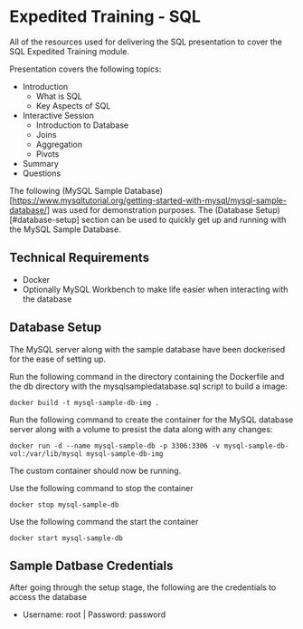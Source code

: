 # Expedited Training - SQL 

All of the resources used for delivering the SQL presentation to cover the SQL Expedited Training module.

Presentation covers the following topics:
- Introduction
  - What is SQL
  - Key Aspects of SQL
- Interactive Session
  - Introduction to Database
  - Joins
  - Aggregation
  - Pivots
- Summary
- Questions

The following (MySQL Sample Database)[https://www.mysqltutorial.org/getting-started-with-mysql/mysql-sample-database/] was used for demonstration purposes. The (Database Setup)[#database-setup] section can be used to quickly get up and running with the MySQL Sample Database.

## Technical Requirements
- Docker
- Optionally MySQL Workbench to make life easier when interacting with the database

## Database Setup
The MySQL server along with the sample database have been dockerised for the ease of setting up.

Run the following command in the directory containing the Dockerfile and the db directory with the mysqlsampledatabase.sql script to build a image:
```
docker build -t mysql-sample-db-img .
```

Run the following command to create the container for the MySQL database server along with a volume to presist the data along with any changes:
```
docker run -d --name mysql-sample-db -p 3306:3306 -v mysql-sample-db-vol:/var/lib/mysql mysql-sample-db-img
```

The custom container should now be running.

Use the following command to stop the container
```
docker stop mysql-sample-db
```

Use the following command the start the container
```
docker start mysql-sample-db
```

## Sample Datbase Credentials
After going through the setup stage, the following are the credentials to access the database
- Username: root | Password: password

